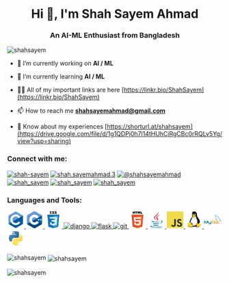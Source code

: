<h1 align="center">Hi 👋, I'm Shah Sayem Ahmad</h1>
<h3 align="center">An AI-ML Enthusiast from Bangladesh</h3>

<p align="left"> <img src="https://komarev.com/ghpvc/?username=shahsayem&label=Profile%20views&color=0e75b6&style=flat" alt="shahsayem" /> </p>

- 🔭 I’m currently working on **AI / ML**

- 🌱 I’m currently learning **AI / ML**

- 👨‍💻 All of my important links are here [https://linkr.bio/ShahSayem](https://linkr.bio/ShahSayem)

- 📫 How to reach me **shahsayemahmad@gmail.com**

- 📄 Know about my experiences [https://shorturl.at/shahsayem](https://drive.google.com/file/d/1g1QDPj0h7l14tHUhCiRgCBc0rRQLv5Yg/view?usp=sharing)

<h3 align="left">Connect with me:</h3>
<p align="left">
<a href="https://linkedin.com/in/shah-sayem" target="blank"><img align="center" src="https://raw.githubusercontent.com/rahuldkjain/github-profile-readme-generator/master/src/images/icons/Social/linked-in-alt.svg" alt="shah-sayem" height="30" width="40" /></a>
<a href="https://fb.com/shah.sayemahmad.3" target="blank"><img align="center" src="https://raw.githubusercontent.com/rahuldkjain/github-profile-readme-generator/master/src/images/icons/Social/facebook.svg" alt="shah.sayemahmad.3" height="30" width="40" /></a>
<a href="https://www.youtube.com/@shahsayemahmad" target="blank"><img align="center" src="https://raw.githubusercontent.com/rahuldkjain/github-profile-readme-generator/master/src/images/icons/Social/youtube.svg" alt="@shahsayemahmad" height="30" width="40" /></a>
<a href="https://www.codechef.com/users/shah_sayem" target="blank"><img align="center" src="https://cdn.jsdelivr.net/npm/simple-icons@3.1.0/icons/codechef.svg" alt="shah_sayem" height="30" width="40" /></a>
<a href="https://codeforces.com/profile/shah_sayem" target="blank"><img align="center" src="https://raw.githubusercontent.com/rahuldkjain/github-profile-readme-generator/master/src/images/icons/Social/codeforces.svg" alt="shah_sayem" height="30" width="40" /></a>
<a href="https://www.leetcode.com/shah_sayem" target="blank"><img align="center" src="https://raw.githubusercontent.com/rahuldkjain/github-profile-readme-generator/master/src/images/icons/Social/leet-code.svg" alt="shah_sayem" height="30" width="40" /></a>
</p>

<h3 align="left">Languages and Tools:</h3>
<p align="left"> <a href="https://www.cprogramming.com/" target="_blank" rel="noreferrer"> <img src="https://raw.githubusercontent.com/devicons/devicon/master/icons/c/c-original.svg" alt="c" width="40" height="40"/> </a> <a href="https://www.w3schools.com/cpp/" target="_blank" rel="noreferrer"> <img src="https://raw.githubusercontent.com/devicons/devicon/master/icons/cplusplus/cplusplus-original.svg" alt="cplusplus" width="40" height="40"/> </a> <a href="https://www.w3schools.com/css/" target="_blank" rel="noreferrer"> <img src="https://raw.githubusercontent.com/devicons/devicon/master/icons/css3/css3-original-wordmark.svg" alt="css3" width="40" height="40"/> </a> <a href="https://www.djangoproject.com/" target="_blank" rel="noreferrer"> <img src="https://cdn.worldvectorlogo.com/logos/django.svg" alt="django" width="40" height="40"/> </a> <a href="https://flask.palletsprojects.com/" target="_blank" rel="noreferrer"> <img src="https://www.vectorlogo.zone/logos/pocoo_flask/pocoo_flask-icon.svg" alt="flask" width="40" height="40"/> </a> <a href="https://git-scm.com/" target="_blank" rel="noreferrer"> <img src="https://www.vectorlogo.zone/logos/git-scm/git-scm-icon.svg" alt="git" width="40" height="40"/> </a> <a href="https://www.w3.org/html/" target="_blank" rel="noreferrer"> <img src="https://raw.githubusercontent.com/devicons/devicon/master/icons/html5/html5-original-wordmark.svg" alt="html5" width="40" height="40"/> </a> <a href="https://www.java.com" target="_blank" rel="noreferrer"> <img src="https://raw.githubusercontent.com/devicons/devicon/master/icons/java/java-original.svg" alt="java" width="40" height="40"/> </a> <a href="https://developer.mozilla.org/en-US/docs/Web/JavaScript" target="_blank" rel="noreferrer"> <img src="https://raw.githubusercontent.com/devicons/devicon/master/icons/javascript/javascript-original.svg" alt="javascript" width="40" height="40"/> </a> <a href="https://www.linux.org/" target="_blank" rel="noreferrer"> <img src="https://raw.githubusercontent.com/devicons/devicon/master/icons/linux/linux-original.svg" alt="linux" width="40" height="40"/> </a> <a href="https://www.mysql.com/" target="_blank" rel="noreferrer"> <img src="https://raw.githubusercontent.com/devicons/devicon/master/icons/mysql/mysql-original-wordmark.svg" alt="mysql" width="40" height="40"/> </a> <a href="https://www.python.org" target="_blank" rel="noreferrer"> <img src="https://raw.githubusercontent.com/devicons/devicon/master/icons/python/python-original.svg" alt="python" width="40" height="40"/> </a> </p>

<p><img align="left" src="https://github-readme-stats.vercel.app/api/top-langs?username=shahsayem&show_icons=true&locale=en&layout=compact" alt="shahsayem" /></p>

<p>&nbsp;<img align="center" src="https://github-readme-stats.vercel.app/api?username=shahsayem&show_icons=true&locale=en" alt="shahsayem" /></p>

<p><img align="center" src="https://github-readme-streak-stats.herokuapp.com/?user=shahsayem&" alt="shahsayem" /></p>
